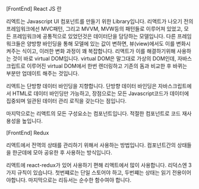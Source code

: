 [FrontEnd] React JS 란

리엑트는 Javascript UI 컴포넌트를 만들기 위한 Library입니다.
리액트가 나오기 전의 프레임워크에선 MVC패턴, 그리고 MVVM, MVW등의 패턴들로 이루어져 있었고, 모든 프레임워크에 공통적으로 있었던것은 데이터단을 담당하는 모델입니다. 다른 프레임워크들은 양방향 바인딩을 통해 모델에 있는 값이 변하면, 뷰(view)에서도 이를 변화시켜주는 식이고, 이러한 변화 과정이 꽤 복잡합니다.
리액트가 이를 해결하기위해 사용하는 것이 바로 virtual DOM입니다.
virtual DOM은 말그대로 가상의 DOM인데, 자바스크립트로 이루어진 virtual DOM에서 한번 렌더링하고 기존의 돔과 비교한 후 바뀌는 부분만 업데이트 해주는 것입니다.

리액트는 단방향 데이터 바인딩을 지향합니다. 단방향 데이터 바인딩은 자바스크립트에서 HTML로 데이터 바인딩만 가능하고, 장점으로는 모든 Javascript코드가 데이터에 집중되며 일관된 데이터 관리 로직을 갖는다는 점입니다.

마지막으로는 리액트의 모든 구성요소는 컴포넌트입니다. 적절한 컴포넌트로 코드 재사용성을 높입니다.

[FrontEnd] Redux

리액트에서 전역의 상태를 관리하기 위해서 사용하는 방법입니다.
컴포넌트간의 상태들을 한군데에 모아 공유한 후 사용하는 방식입니다.

<!--복잡한 상태관리를 효율적으로 할 수 있게 도와주는 도구입니다.-->

리액트에 react-redux가 있어 사용하기 편해 리액트에서 많이 사용합니다.
리덕스엔 3가지 규칙이 있습니다.
첫번쨰로는 단일 스토어야 하고,
두번쨰는 상태는 읽기 전용이어야합니다.
마지막으로는 리듀서는 순수한 함수여야 합니다.

<!--https://velog.io/@youthfulhps/What-is-Redux-and-why-use-it-->
